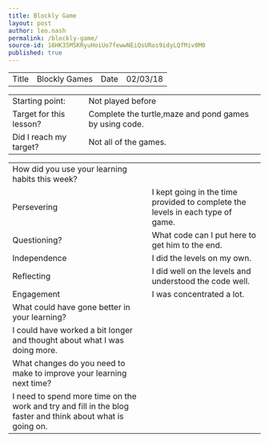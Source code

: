 ```yaml
---
title: Blockly Game
layout: post
author: leo.nash
permalink: /blockly-game/
source-id: 16HK35MSKRyuHoiUo7fewwNEiQsURos9idyLQfMiv0M0
published: true
---
```

<table>
  <tr>
    <td>Title</td>
    <td>Blockly Games</td>
    <td>Date</td>
    <td>02/03/18</td>
  </tr>
</table>


<table>
  <tr>
    <td>Starting point:</td>
    <td>Not played before</td>
  </tr>
  <tr>
    <td>Target for this lesson?</td>
    <td>Complete the turtle,maze and pond games by using code.</td>
  </tr>
  <tr>
    <td>Did I reach my target? </td>
    <td>Not all of the games.</td>
  </tr>
</table>


<table>
  <tr>
    <td>How did you use your learning habits this week?</td>
    <td></td>
  </tr>
  <tr>
    <td>Persevering</td>
    <td>I kept going in the time provided to complete the levels in each type of game.</td>
  </tr>
  <tr>
    <td>Questioning?</td>
    <td>What code can I put here to get him to the end.</td>
  </tr>
  <tr>
    <td>Independence</td>
    <td>I did the levels on my own.</td>
  </tr>
  <tr>
    <td>Reflecting</td>
    <td>I did well on the  levels and understood the  code well.</td>
  </tr>
  <tr>
    <td>Engagement</td>
    <td>I  was concentrated a lot.</td>
  </tr>
  <tr>
    <td>What could have gone better in your learning?</td>
    <td></td>
  </tr>
  <tr>
    <td>I could have worked a bit longer and thought about what I was doing more.</td>
    <td></td>
  </tr>
  <tr>
    <td>What changes do you need to make to improve your learning next time?</td>
    <td></td>
  </tr>
  <tr>
    <td>I need to spend more time on the work and try and fill in the blog faster and think about what is going on.</td>
    <td></td>
  </tr>
</table>


